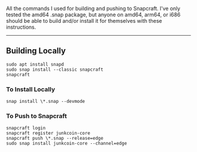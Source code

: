 All the commands I used for building and pushing to Snapcraft. I've only tested the amd64 .snap package, but anyone on amd64, arm64, or i686 should be able to build and/or install it for themselves with these instructions.

---

## Building Locally

```
sudo apt install snapd
sudo snap install --classic snapcraft
snapcraft
```

### To Install Locally
```
snap install \*.snap --devmode
```

### To Push to Snapcraft
```
snapcraft login
snapcraft register junkcoin-core
snapcraft push \*.snap --release=edge
sudo snap install junkcoin-core --channel=edge
```